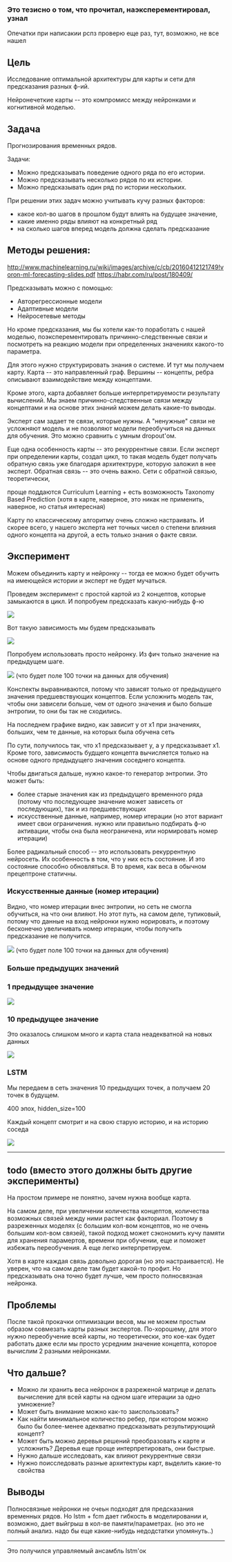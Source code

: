 ### Это тезисно о том, что прочитал, наэксперементировал, узнал
Опечатки при написакии рспз проверю еще раз, тут, возможно, не все нашел

## Цель

Исследование оптимальной архитектуры для карты и сети для предсказания
разных ф-ий.

Нейронечеткие карты -- это компромисс между нейронками и когнитивной моделью.


## Задача
Прогнозирования временных рядов.

<!--
    todo что-нибудь рассказать про сезонность, тренд
    какие задачи вообще решеются
-->


Задачи: <!-- source https://machinelearningmastery.com/how-to-develop-lstm-models-for-time-series-forecasting/ -->
* Можно предсказывать поведение одного ряда по его истории.
* Можно предсказывать несколько рядов по их истории.
* Можно предсказывать один ряд по истории нескольких.

При решении этих задач можно учитывать кучу разных факторов:
* какое кол-во шагов в прошлом будут влиять на будущее значение,
* какие именно ряды влияют на конкретный ряд
* на сколько шагов вперед модель должна сделать предсказание


<!-- todo посравнивать еще и с этими методами -->

## Методы решения:

http://www.machinelearning.ru/wiki/images/archive/c/cb/20160412121749!voron-ml-forecasting-slides.pdf
https://habr.com/ru/post/180409/

Предсказывать можно с помощью:
* Авторегрессионные модели
* Адаптивные модели
* Нейросетевые методы

<!-- todo почему мы выберем именно нейросетевые методы? -->

Но кроме предсказания, мы бы хотели как-то поработать с нашей моделью,
поэксперементировать причинно-следственные связи и посмотреть на
реакцию модели при определенных значениях какого-то параметра.

Для этого нужно структурировать знания о системе. И тут мы получаем карту.
Карта -- это направленный граф. Вершины -- концепты, ребра описывают
взаимодействие между концептами.

Кроме этого, карта добавляет больше интерпретируемости результату вычислений.
Мы знаем причинно-следственные связи между концептами и на основе этих знаний
можем делать какие-то выводы.

Эксперт сам задает те связи, которые нужны. А "ненужные" связи не усложняют
модель и не позволяют модели переобучиться на данных для обучения.
Это можно сравнить с умным dropout'ом.

Еще одна особенность карты -- это рекуррентные связи.
Если эксперт при определении карты, создал цикл, то такая модель
будет получать обратную связь уже благодаря архитектруре, которую заложил в нее эксперт.
Обратная связь -- это очень важно. Сети с обратной связью, теоретически,
<!-- source https://web.stanford.edu/class/cs331b/2016/projects/wu_shen.pdf -->
проще поддаются Curriculum Learning + есть возможность Taxonomy Based Prediction
(хотя в карте, наверное, это никак не применить, наверное, но статья интересная)

<!-- todo почитать побольше про затухающие и взрывающиеся градиенты -->

Карту по классическому алгоритму очень сложно настраивать.
И скорее всего, у нашего эксперта нет точных чисел о степени
влияния одного концепта на другой, а есть только знания о факте связи.


## Эксперимент

Можем объединить карту и нейронку -- тогда ее можно будет обучить на имеющейся
истории и эксперт не будет мучаться.

Проведем эксперимент с простой картой из 2 концептов, которые замыкаются в
цикл. И попробуем предсказать какую-нибудь ф-ю


![](img/simple_map.png)


Вот такую зависимость мы будем предсказывать

<!-- todo формула зависимости -->

![](img/simple_map_dependencies_original.png)


<!-- todo указать на то, как обучалась карта и про каждый эксперипент, сколько итераций -->

Попробуем использовать просто нейронку. Из фич только значение на предыдущем шаге.


![](img/simple_map_prediction_dense_stupid.png)
(что будет поле 100 точки на данных для обучения)


Конспекты выравниваются, потому что зависят только от предыдущего значения предшевствующих концептов. Если усложнить модель так, чтобы они зависели больше, чем от одного значения и было больше энтропии, то они бы так не сходились.


На последнем графике видно, как зависит y от x1 при значениях, больших, чем те данные, на которых была обучена сеть

По сути, получилось так, что x1 предсказывает y, а y предсказывает x1. Кроме того, зависимость будщего концепта вычисляется только на основе одного предыдущего значения соседнего концепта.

 Чтобы двигаться дальше, нужно какое-то генератор энтропии. Это может быть:
* более старые значения как из предыдущего временного ряда (потому что последующее значение может зависеть от последующих), так и из предшевствующих
* искусственные данные, например, номер итерации (но этот вариант имеет свои ограничения. нужно или правильно подбирать ф-ю активации, чтобы она была неограничена, или нормировать номер итерации)

Более радикальный способ -- это использовать рекуррентную нейросеть. Их особенность в том, что у них есть состояние. И это состояние способно обновляться. В то время, как веса в обычном прецептроне статичны.

### Искусственные данные (номер итерации)

Видно, что номер итерации внес энтропии, но
сеть не смогла обучиться, на что они влияют.
Но этот путь, на самом деле, тупиковый,
потому что данные на вход нейронки
нужно норировать, и поэтому бесконечно увеличивать
номер итерации, чтобы получить предсказание
не получится.

![](img/simple_map_prediction_dense_with_iteration_num.png)
(что будет поле 100 точки на данных для обучения)


### Больше предыдущих значений

### 1 предыдущее значение

![](img/simple_map_prediction_dense_with_old_history.png)


### 10 предыдущее значение

Это оказалось слишком много и карта стала неадекватной на новых данных

![](img/simple_map_prediction_dense_with_10_old_history.png)


### LSTM

Мы передаем в сеть значения 10 предыдущих точек, а получаем 20 точек в будущем.

400 эпох, hidden_size=100

Каждый концепт смотрит и на свою старую историю, и на историю соседа

![](img/simple_map_prediction_lstm.png)

<!-- todo результаты экспериментов в сводную таблицу -->

<!-- Еще подумал, можно ли тут использовать encoder-decoder? Наверное, да. Но это совсем другая архитектура и мы потеряем в интерпретируемости модели. -->


----

## todo (вместо этого должны быть другие эксперименты)

На простом примере не понятно, зачем нужна вообще карта.

На самом деле, при увеличении количества концептов,
количества возможных связей между ними растет как факториал.
Поэтому в разреженных моделях (с большим кол-вом концептов,
но не очень большим кол-вом связей), такой подход может
сэкономить кучу памяти для хранения парамертов, времени при
обучении, еще и поможет избежать переобучения. А еще
легко интерпретируем.

Хотя в карте каждая связь довольно дорогая (но это настраивается).
Не уверен, что на самом деле там будет какой-то профит.
Но предсказывать она точно будет лучше, чем просто полносвязная нейронка.
<!-- Надо посчитать, поэксперементировать. -->



## Проблемы

После такой прокачки оптимизации весов, мы не можем простым образом
совмезать карты разных экспертов. По-хорошему, для этого нужно переобучение всей
карты, но теоретически, это кое-как будет работать даже если мы просто усредним значение
концепта, которое вычислим 2 разными нейронками.

## Что дальше?

* Можно ли хранить веса нейронок в разреженой матрице и делать вычисление для всей карты
на одном шаге итерации за одно умножение?
* Может быть внимание можно как-то заиспользовать?
* Как найти минимальное количество ребер, при котором
можно было бы более-менее адекватно предсказывать результирующий концепт?
* Может быть можно деревья решений преобразовать к карте и усложнить?
Деревья еще проще интерпретировать, они быстрые.
* Нужно дальше исследовать, как влияют рекуррентные связи
* Нужно поисследовать разные архитектуры карт, выделить какие-то свойства

## Выводы

Полносвязные нейронки не очеьн подходят для предсказания временных рядов.
Но lstm + fcm дает гибкость в моделировании и, возможно, дает выйгрыш в
кол-ве памяти/параметрах. (но это не полный анализ. надо бы еще какие-нибудь недодстатки упомянуть..)

---

Это получился управляемый ансамбль lstm'ок
